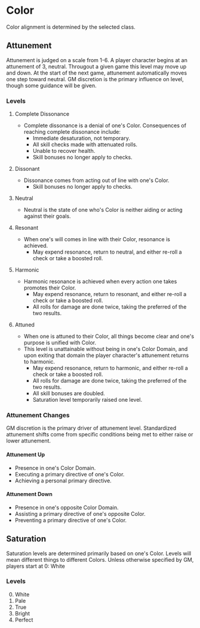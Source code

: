 # Color
Color alignment is determined by the selected class.

## Attunement
Attunement is judged on a scale from 1-6. A player character begins at an attunement of 3, neutral. Througout a given game this level may move up and down. At the start of the next game, attunement automatically moves one step toward neutral. GM discretion is the primary influence on level, though some guidance will be given.

### Levels

1. Complete Dissonance
    * Complete dissonance is a denial of one's Color. Consequences of reaching complete dissonance include: 
        * Immediate desaturation, not temporary.
        * All skill checks made with attenuated rolls.
        * Unable to recover health.
        * Skill bonuses no longer apply to checks.

2. Dissonant
    * Dissonance comes from acting out of line with one's Color.
        * Skill bonuses no longer apply to checks.

3. Neutral
    * Neutral is the state of one who's Color is neither aiding or acting against their goals.

4. Resonant
    * When one's will comes in line with their Color, resonance is achieved.
        * May expend resonance, return to neutral, and either re-roll a check or take a boosted roll.

5. Harmonic
    * Harmonic resonance is achieved when every action one takes promotes their Color.
        * May expend resonance, return to resonant, and either re-roll a check or take a boosted roll.
        * All rolls for damage are done twice, taking the preferred of the two results.

6. Attuned
    * When one is attuned to their Color, all things become clear and one's purpose is unified with Color.
    * This level is unattainable without being in one's Color Domain, and upon exiting that domain the player character's attunement returns to harmonic.
        * May expend resonance, return to harmonic, and either re-roll a check or take a boosted roll.
        * All rolls for damage are done twice, taking the preferred of the two results.
        * All skill bonuses are doubled.
        * Saturation level temporarily raised one level.

### Attunement Changes
GM discretion is the primary driver of attunement level.
Standardized attunement shifts come from specific conditions being met to either raise or lower attunement.

#### Attunement Up
* Presence in one's Color Domain.
* Executing a primary directive of one's Color.
* Achieving a personal primary directive.

#### Attunement Down
* Presence in one's opposite Color Domain.
* Assisting a primary directive of one's opposite Color.
* Preventing a primary directive of one's Color.

## Saturation
Saturation levels are determined primarily based on one's Color. Levels will mean different things to different Colors. Unless otherwise specified by GM, players start at 0: White

### Levels

0. White
1. Pale
2. True
3. Bright
4. Perfect
